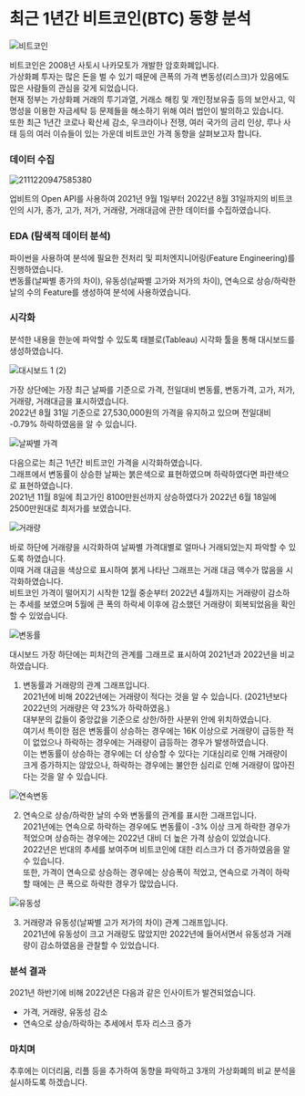# 최근 1년간 비트코인(BTC) 동향 분석

![비트코인](https://user-images.githubusercontent.com/50400392/190965497-17f053bf-1508-4335-ac60-30bb138e5499.jpg)

비트코인은 2008년 사토시 나카모토가 개발한 암호화폐입니다.  
가상화폐 투자는 많은 돈을 벌 수 있기 때문에 큰폭의 가격 변동성(리스크)가 있음에도 많은 사람들의 관심을 갖게 되었습니다.  
현재 정부는 가상화폐 거래의 투기과열, 거래소 해킹 및 개인정보유출 등의 보안사고, 익명성을 이용한 자금세탁 등 문제들을 해소하기 위해 여러 법안이 발의하고 있습니다.  
또한 최근 1년간 코로나 확산세 감소, 우크라이나 전쟁, 여러 국가의 금리 인상, 루나 사태 등의 여러 이슈들이 있는 가운데 비트코인 가격 동향을 살펴보고자 합니다.  

### 데이터 수집

![2111220947585380](https://user-images.githubusercontent.com/50400392/190966156-7e393d40-87a5-44f2-8f49-880d9c858b8c.jpg)

업비트의 Open API를 사용하여 2021년 9월 1일부터 2022년 8월 31일까지의 비트코인의 시가, 종가, 고가, 저가, 거래량, 거래대금에 관한 데이터를 수집하였습니다.  

### EDA (탐색적 데이터 분석)

파이썬을 사용하여 분석에 필요한 전처리 및 피처엔지니어링(Feature Engineering)를 진행하였습니다.  
변동률(날짜별 종가의 차이), 유동성(날짜별 고가와 저가의 차이), 연속으로 상승/하락한 날의 수의 Feature를 생성하여 분석에 사용하였습니다.  

### 시각화

분석한 내용을 한눈에 파악할 수 있도록 태블로(Tableau) 시각화 툴을 통해 대시보드를 생성하였습니다.  

![대시보드 1 (2)](https://user-images.githubusercontent.com/50400392/190979472-9fbf3ecc-db41-4a66-a2dc-50708f6ad419.png)

가장 상단에는 가장 최근 날짜를 기준으로 가격, 전일대비 변동률, 변동가격, 고가, 저가, 거래량, 거래대금을 표시하였습니다.  
2022년 8월 31일 기준으로 27,530,000원의 가격을 유지하고 있으며 전일대비 -0.79% 하락하였음을 알 수 있습니다.  

![날짜별 가격](https://user-images.githubusercontent.com/50400392/190971138-8fa6ef82-f5d2-4f17-af05-eee64d74f0f0.PNG)

다음으로는 최근 1년간 비트코인 가격을 시각화하였습니다.  
그래프에서 변동률이 상승한 날짜는 붉은색으로 표현하였으며 하락하였다면 파란색으로 표현하였습니다.  
2021년 11월 8일에 최고가인 8100만원선까지 상승하였다가 2022년 6월 18일에 2500만원대로 최저가를 보였습니다.  

![거래량](https://user-images.githubusercontent.com/50400392/190971732-5213efd9-7f6c-451d-9e71-fc8b9c5cb454.PNG)

바로 하단에 거래량을 시각화하여 날짜별 가격대별로 얼마나 거래되었는지 파악할 수 있도록 하였습니다.  
이때 거래 대금을 색상으로 표시하여 붉게 나타난 그래프는 거래 대금 액수가 많음을 시각화하였습니다.  
비트코인 가격이 떨어지기 시작한 12월 중순부터 2022년 4월까지는 거래량이 감소하는 추세를 보였으며 5월에 큰 폭의 하락세 이후에 감소했던 거래량이 회복되었음을 확인할 수 있었습니다.  

![변동률](https://user-images.githubusercontent.com/50400392/190976666-3bf03363-9fb5-41d8-a2ae-616298bd5591.PNG)

대시보드 가장 하단에는 피처간의 관계를 그래프로 표시하여 2021년과 2022년을 비교하였습니다.  

1) 변동률과 거래량의 관계 그래프입니다.  
2021년에 비해 2022년에는 거래량이 적다는 것을 알 수 있습니다. (2021년보다 2022년의 거래량은 약 23%가 하락하였음.)  
대부분의 값들이 중앙값을 기준으로 상한/하한 사분위 안에 위치하였습니다.  
여기서 특이한 점은 변동률이 상승하는 경우에는 16K 이상으로 거래량이 급등한 적이 없었으나 하락하는 경우에는 거래량이 급등하는 경우가 발생하였습니다.  
이는 변동률이 상승하는 경우에는 더 상승할 수 있다는 기대심리로 인해 거래량이 크게 증가하지는 않았으나, 하락하는 경우에는 불안한 심리로 인해 거래량이 많아진다는 것을 알 수 있습니다.  

![연속변동](https://user-images.githubusercontent.com/50400392/190977650-364feb3a-832e-4600-b5ac-30dcb8564184.PNG)

2) 연속으로 상승/하락한 날의 수와 변동률의 관계를 표시한 그래프입니다.  
2021년에는 연속으로 하락하는 경우에도 변동률이 -3% 이상 크게 하락한 경우가 적었으며 상승하는 경우에는 2022년 대비 더 높은 가격 상승이 있었습니다.  
2022년은 반대의 추세를 보여주며 비트코인에 대한 리스크가 더 증가하였음을 알 수 있습니다.  
또한, 가격이 연속으로 상승하는 경우에는 상승폭이 적었고, 연속으로 가격이 하락할 때에는 큰 폭으로 하락한 경우가 많았습니다.  

![유동성](https://user-images.githubusercontent.com/50400392/190978346-56e23181-cbf8-4cea-a4c0-c902a1a3c36e.PNG)

3) 거래량과 유동성(날짜별 고가 저가의 차이) 관계 그래프입니다.  
2021년에 유동성이 크고 거래량도 많았지만 2022년에 들어서면서 유동성과 거래량이 감소하였음을 관찰할 수 있었습니다.  

### 분석 결과

2021년 하반기에 비해 2022년은 다음과 같은 인사이트가 발견되었습니다.  

- 가격, 거래량, 유동성 감소
- 연속으로 상승/하락하는 추세에서 투자 리스크 증가

### 마치며

추후에는 이더리움, 리플 등을 추가하여 동향을 파악하고 3개의 가상화폐의 비교 분석을 실시하도록 하겠습니다.
